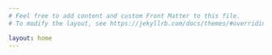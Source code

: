 ```yaml
---
# Feel free to add content and custom Front Matter to this file.
# To modify the layout, see https://jekyllrb.com/docs/themes/#overriding-theme-defaults

layout: home
---
```

<!-- Global site tag (gtag.js) - Google Analytics -->
<script async src="https://www.googletagmanager.com/gtag/js?id=UA-92970395-1"></script>
<script>
  window.dataLayer = window.dataLayer || [];
  function gtag(){dataLayer.push(arguments);}
  gtag('js', new Date());

  gtag('config', 'UA-92970395-1');
</script>
